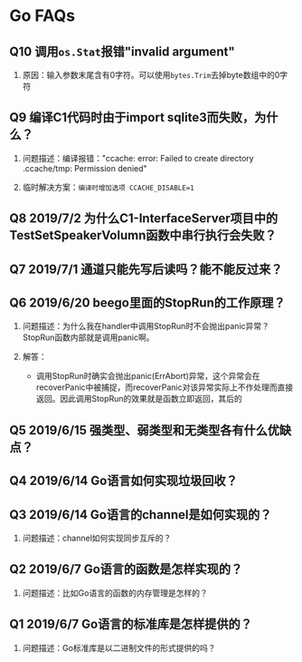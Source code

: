 # Go FAQs

## Q10 调用`os.Stat`报错"invalid argument"

1. 原因：输入参数末尾含有0字符。可以使用`bytes.Trim`去掉byte数组中的0字符

## Q9 编译C1代码时由于import sqlite3而失败，为什么？

1. 问题描述：编译报错："ccache: error: Failed to create directory .ccache/tmp: Permission denied"

2. 临时解决方案：`编译时增加选项 CCACHE_DISABLE=1`

## Q8 2019/7/2 为什么C1-InterfaceServer项目中的TestSetSpeakerVolumn函数中串行执行会失败？

## Q7 2019/7/1 通道只能先写后读吗？能不能反过来？

## Q6 2019/6/20 beego里面的StopRun的工作原理？

1. 问题描述：为什么我在handler中调用StopRun时不会抛出panic异常？StopRun函数内部就是调用panic啊。

2. 解答：
    - 调用StopRun时确实会抛出panic(ErrAbort)异常，这个异常会在recoverPanic中被捕捉，而recoverPanic对该异常实际上不作处理而直接返回。因此调用StopRun的效果就是函数立即返回，其后的

## Q5 2019/6/15 强类型、弱类型和无类型各有什么优缺点？

## Q4 2019/6/14 Go语言如何实现垃圾回收？

## Q3 2019/6/14 Go语言的channel是如何实现的？

1. 问题描述：channel如何实现同步互斥的？

## Q2 2019/6/7 Go语言的函数是怎样实现的？

1. 问题描述：比如Go语言的函数的内存管理是怎样的？

## Q1 2019/6/7 Go语言的标准库是怎样提供的？

1. 问题描述：Go标准库是以二进制文件的形式提供的吗？

